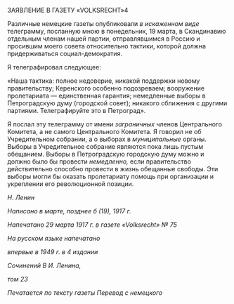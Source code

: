 ЗАЯВЛЕНИЕ В ГАЗЕТУ «VOLKSRECHT»4

Различные немецкие газеты опубликовали _в искаженном виде_ телеграмму, послан­ную мною в понедельник, 19 марта, в Скандинавию отдельным членам нашей партии, отправлявшимся в Россию и просившим моего совета относительно тактики, которой должна придерживаться социал-демократия.

Я телеграфировал следующее:

«Наша тактика: полное недоверие, никакой поддержки новому правительству; Ке­ренского особенно подозреваем; вооружение пролетариата — единственная гарантия; немедленные выборы в Петроградскую думу (городской совет); никакого сближения с другими партиями. Телеграфируйте это в Петроград».

Я послал эту телеграмму от имени _заграничных_ членов Центрального Комитета, а не самого Центрального Комитета. Я говорил не об Учредительном собрании, а о выборах в _муниципальные_ органы. Выборы в Учредительное собрание являются пока лишь пус­тым обещанием. Выборы в Петроградскую городскую думу можно и должно было бы провести _немедленно,_ если правительство действительно способно провести в жизнь обещанные свободы. Эти выборы могли бы оказать пролетариату помощь при органи­зации и укреплении его революционной позиции.

_Н. Ленин_

  

_Написано в марте, позднее б (19), 1917 г._

_Напечатано 29 марта 1917 г. в газете_ _«Volksrecht»_ _№ 75_

_На русском языке напечатано_

_впервые в 1949 г. в 4 издании_

_Сочинений В И. Ленина,_

_том 23_

  

_Печатается по тексту газеты_ _Перевод с немецкого_